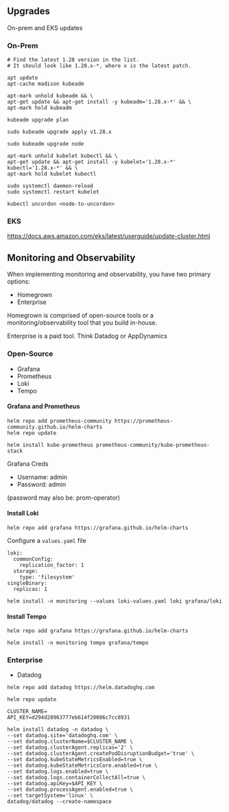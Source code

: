 ## Upgrades

On-prem and EKS updates

### On-Prem


```
# Find the latest 1.28 version in the list.
# It should look like 1.28.x-*, where x is the latest patch.

apt update
apt-cache madison kubeadm
```

```
apt-mark unhold kubeadm && \
apt-get update && apt-get install -y kubeadm='1.28.x-*' && \
apt-mark hold kubeadm
```

```
kubeadm upgrade plan
```

```
sudo kubeadm upgrade apply v1.28.x
```

```
sudo kubeadm upgrade node
```

```
apt-mark unhold kubelet kubectl && \
apt-get update && apt-get install -y kubelet='1.28.x-*' kubectl='1.28.x-*' && \
apt-mark hold kubelet kubectl
```

```
sudo systemctl daemon-reload
sudo systemctl restart kubelet
```

```
kubectl uncordon <node-to-uncordon>
```


### EKS

https://docs.aws.amazon.com/eks/latest/userguide/update-cluster.html


## Monitoring and Observability

When implementing monitoring and observability, you have two primary options:
- Homegrown
- Enterprise

Homegrown is comprised of open-source tools or a monitoring/observability tool that you build in-house.

Enterprise is a paid tool. Think Datadog or AppDynamics

### Open-Source

- Grafana
- Prometheus
- Loki
- Tempo

#### Grafana and Prometheus

```
helm repo add prometheus-community https://prometheus-community.github.io/helm-charts
helm repo update
```

```
helm install kube-prometheus prometheus-community/kube-prometheus-stack
```

Grafana Creds
- Username: admin
- Password: admin

(password may also be: prom-operator)

#### Install Loki

```
helm repo add grafana https://grafana.github.io/helm-charts
```

Configure a `values.yaml` file
```
loki:
  commonConfig:
    replication_factor: 1
  storage:
    type: 'filesystem'
singleBinary:
  replicas: 1
```

```
helm install -n monitoring --values loki-values.yaml loki grafana/loki
```
#### Install Tempo

```
helm repo add grafana https://grafana.github.io/helm-charts
```

```
helm install -n monitoring tempo grafana/tempo
```


### Enterprise

- Datadog

```
helm repo add datadog https://helm.datadoghq.com
```

```
helm repo update
```

```
CLUSTER_NAME=
API_KEY=d294d28963777eb614f20086c7cc8931
```

```
helm install datadog -n datadog \
--set datadog.site='datadoghq.com' \
--set datadog.clusterName=$CLUSTER_NAME \
--set datadog.clusterAgent.replicas='2' \
--set datadog.clusterAgent.createPodDisruptionBudget='true' \
--set datadog.kubeStateMetricsEnabled=true \
--set datadog.kubeStateMetricsCore.enabled=true \
--set datadog.logs.enabled=true \
--set datadog.logs.containerCollectAll=true \
--set datadog.apiKey=$API_KEY \
--set datadog.processAgent.enabled=true \
--set targetSystem='linux' \
datadog/datadog --create-namespace
```